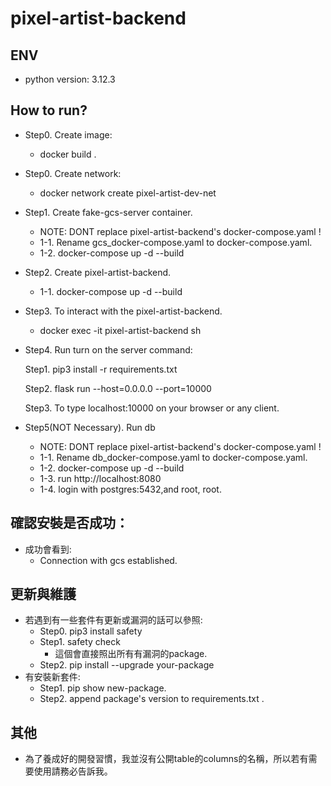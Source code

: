 # pixel-artist-backend

## ENV

  - python version: 3.12.3

## How to run?
  
  - Step0. Create image:
    - docker build .

  - Step0. Create network:
    - docker network create pixel-artist-dev-net
  
  - Step1. Create fake-gcs-server container.
    - NOTE: DONT replace pixel-artist-backend's docker-compose.yaml !
    - 1-1. Rename gcs_docker-compose.yaml to docker-compose.yaml.
    - 1-2. docker-compose up -d --build

  - Step2. Create pixel-artist-backend.
    - 1-1. docker-compose up -d --build

  - Step3. To interact with the pixel-artist-backend.
    - docker exec -it pixel-artist-backend sh

  - Step4. Run turn on the server command:

    Step1. pip3 install -r requirements.txt

    Step2. flask run --host=0.0.0.0 --port=10000

    Step3. To type localhost:10000 on your browser or any client.
  - Step5(NOT Necessary). Run db
    - NOTE: DONT replace pixel-artist-backend's docker-compose.yaml ! 
    - 1-1. Rename db_docker-compose.yaml to docker-compose.yaml.
    - 1-2. docker-compose up -d --build
    - 1-3. run http://localhost:8080
    - 1-4. login with postgres:5432,and root, root.
## 確認安裝是否成功：
  - 成功會看到:
    - Connection with gcs established.

## 更新與維護
  - 若遇到有一些套件有更新或漏洞的話可以參照:
    - Step0. pip3 install safety
    - Step1. safety check
      - 這個會直接照出所有有漏洞的package.
    - Step2. pip install --upgrade your-package
  - 有安裝新套件:
    - Step1. pip show new-package.
    - Step2. append package's version to requirements.txt .
    
## 其他
  - 為了養成好的開發習慣，我並沒有公開table的columns的名稱，所以若有需要使用請務必告訴我。
